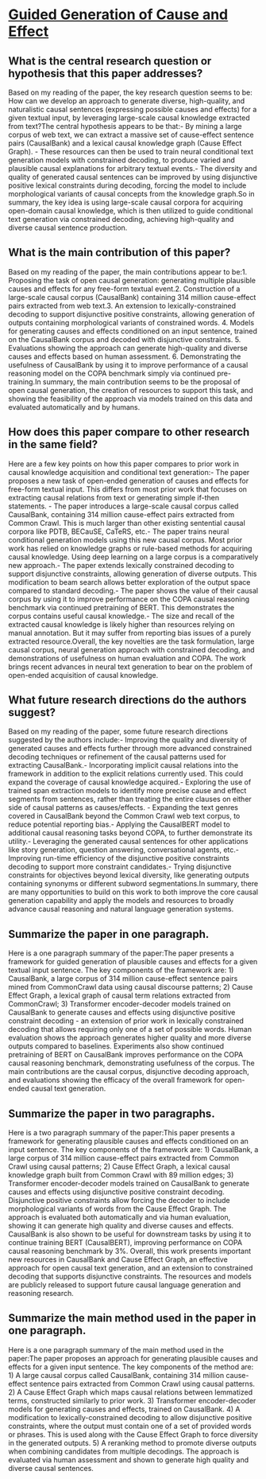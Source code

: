 # [Guided Generation of Cause and Effect](https://arxiv.org/abs/2107.09846)

## What is the central research question or hypothesis that this paper addresses?

Based on my reading of the paper, the key research question seems to be: How can we develop an approach to generate diverse, high-quality, and naturalistic causal sentences (expressing possible causes and effects) for a given textual input, by leveraging large-scale causal knowledge extracted from text?The central hypothesis appears to be that:- By mining a large corpus of web text, we can extract a massive set of cause-effect sentence pairs (CausalBank) and a lexical causal knowledge graph (Cause Effect Graph). - These resources can then be used to train neural conditional text generation models with constrained decoding, to produce varied and plausible causal explanations for arbitrary textual events.- The diversity and quality of generated causal sentences can be improved by using disjunctive positive lexical constraints during decoding, forcing the model to include morphological variants of causal concepts from the knowledge graph.So in summary, the key idea is using large-scale causal corpora for acquiring open-domain causal knowledge, which is then utilized to guide conditional text generation via constrained decoding, achieving high-quality and diverse causal sentence production.


## What is the main contribution of this paper?

Based on my reading of the paper, the main contributions appear to be:1. Proposing the task of open causal generation: generating multiple plausible causes and effects for any free-form textual event.2. Construction of a large-scale causal corpus (CausalBank) containing 314 million cause-effect pairs extracted from web text.3. An extension to lexically-constrained decoding to support disjunctive positive constraints, allowing generation of outputs containing morphological variants of constrained words. 4. Models for generating causes and effects conditioned on an input sentence, trained on the CausalBank corpus and decoded with disjunctive constraints. 5. Evaluations showing the approach can generate high-quality and diverse causes and effects based on human assessment. 6. Demonstrating the usefulness of CausalBank by using it to improve performance of a causal reasoning model on the COPA benchmark simply via continued pre-training.In summary, the main contribution seems to be the proposal of open causal generation, the creation of resources to support this task, and showing the feasibility of the approach via models trained on this data and evaluated automatically and by humans.


## How does this paper compare to other research in the same field?

Here are a few key points on how this paper compares to prior work in causal knowledge acquisition and conditional text generation:- The paper proposes a new task of open-ended generation of causes and effects for free-form textual input. This differs from most prior work that focuses on extracting causal relations from text or generating simple if-then statements. - The paper introduces a large-scale causal corpus called CausalBank, containing 314 million cause-effect pairs extracted from Common Crawl. This is much larger than other existing sentential causal corpora like PDTB, BECauSE, CaTeRS, etc.- The paper trains neural conditional generation models using this new causal corpus. Most prior work has relied on knowledge graphs or rule-based methods for acquiring causal knowledge. Using deep learning on a large corpus is a comparatively new approach.- The paper extends lexically constrained decoding to support disjunctive constraints, allowing generation of diverse outputs. This modification to beam search allows better exploration of the output space compared to standard decoding.- The paper shows the value of their causal corpus by using it to improve performance on the COPA causal reasoning benchmark via continued pretraining of BERT. This demonstrates the corpus contains useful causal knowledge.- The size and recall of the extracted causal knowledge is likely higher than resources relying on manual annotation. But it may suffer from reporting bias issues of a purely extracted resource.Overall, the key novelties are the task formulation, large causal corpus, neural generation approach with constrained decoding, and demonstrations of usefulness on human evaluation and COPA. The work brings recent advances in neural text generation to bear on the problem of open-ended acquisition of causal knowledge.


## What future research directions do the authors suggest?

Based on my reading of the paper, some future research directions suggested by the authors include:- Improving the quality and diversity of generated causes and effects further through more advanced constrained decoding techniques or refinement of the causal patterns used for extracting CausalBank.- Incorporating implicit causal relations into the framework in addition to the explicit relations currently used. This could expand the coverage of causal knowledge acquired.- Exploring the use of trained span extraction models to identify more precise cause and effect segments from sentences, rather than treating the entire clauses on either side of causal patterns as causes/effects. - Expanding the text genres covered in CausalBank beyond the Common Crawl web text corpus, to reduce potential reporting bias.- Applying the CausalBERT model to additional causal reasoning tasks beyond COPA, to further demonstrate its utility.- Leveraging the generated causal sentences for other applications like story generation, question answering, conversational agents, etc.- Improving run-time efficiency of the disjunctive positive constraints decoding to support more constraint candidates.- Trying disjunctive constraints for objectives beyond lexical diversity, like generating outputs containing synonyms or different subword segmentations.In summary, there are many opportunities to build on this work to both improve the core causal generation capability and apply the models and resources to broadly advance causal reasoning and natural language generation systems.


## Summarize the paper in one paragraph.

Here is a one paragraph summary of the paper:The paper presents a framework for guided generation of plausible causes and effects for a given textual input sentence. The key components of the framework are: 1) CausalBank, a large corpus of 314 million cause-effect sentence pairs mined from CommonCrawl data using causal discourse patterns; 2) Cause Effect Graph, a lexical graph of causal term relations extracted from CommonCrawl; 3) Transformer encoder-decoder models trained on CausalBank to generate causes and effects using disjunctive positive constraint decoding - an extension of prior work in lexically constrained decoding that allows requiring only one of a set of possible words. Human evaluation shows the approach generates higher quality and more diverse outputs compared to baselines. Experiments also show continued pretraining of BERT on CausalBank improves performance on the COPA causal reasoning benchmark, demonstrating usefulness of the corpus. The main contributions are the causal corpus, disjunctive decoding approach, and evaluations showing the efficacy of the overall framework for open-ended causal text generation.


## Summarize the paper in two paragraphs.

Here is a two paragraph summary of the paper:This paper presents a framework for generating plausible causes and effects conditioned on an input sentence. The key components of the framework are: 1) CausalBank, a large corpus of 314 million cause-effect pairs extracted from Common Crawl using causal patterns; 2) Cause Effect Graph, a lexical causal knowledge graph built from Common Crawl with 89 million edges; 3) Transformer encoder-decoder models trained on CausalBank to generate causes and effects using disjunctive positive constraint decoding. Disjunctive positive constraints allow forcing the decoder to include morphological variants of words from the Cause Effect Graph. The approach is evaluated both automatically and via human evaluation, showing it can generate high quality and diverse causes and effects. CausalBank is also shown to be useful for downstream tasks by using it to continue training BERT (CausalBERT), improving performance on COPA causal reasoning benchmark by 3%. Overall, this work presents important new resources in CausalBank and Cause Effect Graph, an effective approach for open causal text generation, and an extension to constrained decoding that supports disjunctive constraints. The resources and models are publicly released to support future causal language generation and reasoning research.


## Summarize the main method used in the paper in one paragraph.

Here is a one paragraph summary of the main method used in the paper:The paper proposes an approach for generating plausible causes and effects for a given input sentence. The key components of the method are: 1) A large causal corpus called CausalBank, containing 314 million cause-effect sentence pairs extracted from Common Crawl using causal patterns. 2) A Cause Effect Graph which maps causal relations between lemmatized terms, constructed similarly to prior work. 3) Transformer encoder-decoder models for generating causes and effects, trained on CausalBank. 4) A modification to lexically-constrained decoding to allow disjunctive positive constraints, where the output must contain one of a set of provided words or phrases. This is used along with the Cause Effect Graph to force diversity in the generated outputs. 5) A reranking method to promote diverse outputs when combining candidates from multiple decodings. The approach is evaluated via human assessment and shown to generate high quality and diverse causal sentences.
